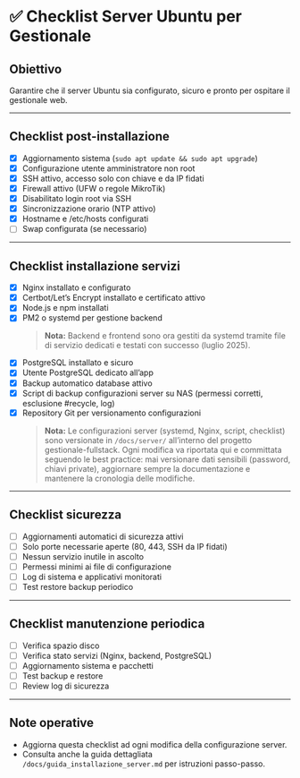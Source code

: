 # ✅ Checklist Server Ubuntu per Gestionale

## Obiettivo
Garantire che il server Ubuntu sia configurato, sicuro e pronto per ospitare il gestionale web.

---

## Checklist post-installazione
- [x] Aggiornamento sistema (`sudo apt update && sudo apt upgrade`)
- [x] Configurazione utente amministratore non root
- [x] SSH attivo, accesso solo con chiave e da IP fidati
- [x] Firewall attivo (UFW o regole MikroTik)
- [x] Disabilitato login root via SSH
- [x] Sincronizzazione orario (NTP attivo)
- [x] Hostname e /etc/hosts configurati
- [ ] Swap configurata (se necessario)

---

## Checklist installazione servizi
- [x] Nginx installato e configurato
- [x] Certbot/Let’s Encrypt installato e certificato attivo
- [x] Node.js e npm installati
- [x] PM2 o systemd per gestione backend
  > **Nota:** Backend e frontend sono ora gestiti da systemd tramite file di servizio dedicati e testati con successo (luglio 2025).
- [x] PostgreSQL installato e sicuro
- [x] Utente PostgreSQL dedicato all’app
- [x] Backup automatico database attivo
- [x] Script di backup configurazioni server su NAS (permessi corretti, esclusione #recycle, log)
- [x] Repository Git per versionamento configurazioni
  > **Nota:** Le configurazioni server (systemd, Nginx, script, checklist) sono versionate in `/docs/server/` all’interno del progetto gestionale-fullstack. Ogni modifica va riportata qui e committata seguendo le best practice: mai versionare dati sensibili (password, chiavi private), aggiornare sempre la documentazione e mantenere la cronologia delle modifiche.

---

## Checklist sicurezza
- [ ] Aggiornamenti automatici di sicurezza attivi
- [ ] Solo porte necessarie aperte (80, 443, SSH da IP fidati)
- [ ] Nessun servizio inutile in ascolto
- [ ] Permessi minimi ai file di configurazione
- [ ] Log di sistema e applicativi monitorati
- [ ] Test restore backup periodico

---

## Checklist manutenzione periodica
- [ ] Verifica spazio disco
- [ ] Verifica stato servizi (Nginx, backend, PostgreSQL)
- [ ] Aggiornamento sistema e pacchetti
- [ ] Test backup e restore
- [ ] Review log di sicurezza

---

## Note operative
- Aggiorna questa checklist ad ogni modifica della configurazione server.
- Consulta anche la guida dettagliata `/docs/guida_installazione_server.md` per istruzioni passo-passo. 